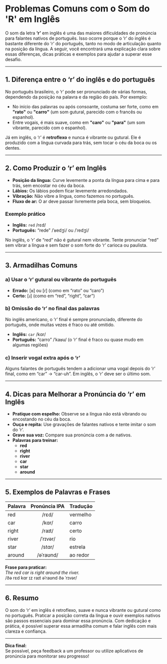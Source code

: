 # Problemas Comuns com o Som do 'R' em Inglês

O som da letra **‘r’** em inglês é uma das maiores dificuldades de pronúncia para falantes nativos de português. Isso ocorre porque o ‘r’ do inglês é bastante diferente do ‘r’ do português, tanto no modo de articulação quanto na posição da língua. A seguir, você encontrará uma explicação clara sobre essas diferenças, dicas práticas e exemplos para ajudar a superar esse desafio.

---

## 1. Diferença entre o ‘r’ do inglês e do português

No português brasileiro, o ‘r’ pode ser pronunciado de várias formas, dependendo da posição na palavra e da região do país. Por exemplo:

- No início das palavras ou após consoante, costuma ser forte, como em **"rato"** ou **"carro"** (um som gutural, parecido com o francês ou espanhol).
- Entre vogais, é mais suave, como em **"caro"** ou **"para"** (um som vibrante, parecido com o espanhol).

Já em inglês, o ‘r’ é **retroflexo** e nunca é vibrante ou gutural. Ele é produzido com a língua curvada para trás, sem tocar o céu da boca ou os dentes.

---

## 2. Como Produzir o ‘r’ em Inglês

- **Posição da língua:** Curve levemente a ponta da língua para cima e para trás, sem encostar no céu da boca.
- **Lábios:** Os lábios podem ficar levemente arredondados.
- **Vibração:** Não vibre a língua, como fazemos no português.
- **Fluxo de ar:** O ar deve passar livremente pela boca, sem bloqueios.

### Exemplo prático

- **Inglês:** `red` /rɛd/
- **Português:** “rede” /ˈʁedʒi/ ou /ˈɾedʒi/

No inglês, o ‘r’ de “red” não é gutural nem vibrante. Tente pronunciar “red” sem vibrar a língua e sem fazer o som forte do ‘r’ carioca ou paulista.

---

## 3. Armadilhas Comuns

### a) Usar o ‘r’ gutural ou vibrante do português

- **Errado:** [ʁ] ou [ɾ] (como em “rato” ou “caro”)
- **Certo:** [ɹ] (como em “red”, “right”, “car”)

### b) Omissão do ‘r’ no final das palavras

No inglês americano, o ‘r’ final é sempre pronunciado, diferente do português, onde muitas vezes é fraco ou até omitido.

- **Inglês:** `car` /kɑr/
- **Português:** “carro” /ˈkaʁu/ (o ‘r’ final é fraco ou quase mudo em algumas regiões)

### c) Inserir vogal extra após o ‘r’

Alguns falantes de português tendem a adicionar uma vogal depois do ‘r’ final, como em “car” → “car-uh”. Em inglês, o ‘r’ deve ser o último som.

---

## 4. Dicas para Melhorar a Pronúncia do ‘r’ em Inglês

- **Pratique com espelho:** Observe se a língua não está vibrando ou encostando no céu da boca.
- **Ouça e repita:** Use gravações de falantes nativos e tente imitar o som do ‘r’.
- **Grave sua voz:** Compare sua pronúncia com a de nativos.
- **Palavras para treinar:**  
  - **red**  
  - **right**  
  - **river**  
  - **car**  
  - **star**  
  - **around**

---

## 5. Exemplos de Palavras e Frases

| Palavra | Pronúncia IPA | Tradução |
|---------|:------------:|----------|
| red     | /rɛd/        | vermelho |
| car     | /kɑr/        | carro    |
| right   | /raɪt/       | certo    |
| river   | /ˈrɪvər/     | rio      |
| star    | /stɑr/       | estrela  |
| around  | /əˈraʊnd/    | ao redor |

**Frase para praticar:**  
*The red car is right around the river.*  
/ðə rɛd kɑr ɪz raɪt əˈraʊnd ðə ˈrɪvər/

---

## 6. Resumo

O som do ‘r’ em inglês é retroflexo, suave e nunca vibrante ou gutural como no português. Praticar a posição correta da língua e ouvir exemplos nativos são passos essenciais para dominar essa pronúncia. Com dedicação e prática, é possível superar essa armadilha comum e falar inglês com mais clareza e confiança.

---

**Dica final:**  
Se possível, peça feedback a um professor ou utilize aplicativos de pronúncia para monitorar seu progresso!